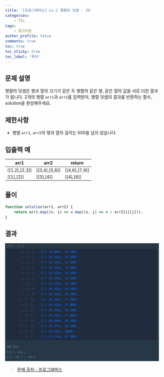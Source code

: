 ```yaml
---
title: '[프로그래머스] Lv.1 행렬의 덧셈 - JS'
categories:
    - TIL
tags:
    - 알고리즘
author_profile: false
comments: true
toc: true
toc_sticky: true
toc_label: '목차'
---
```


## 문제 설명
행렬의 덧셈은 행과 열의 크기가 같은 두 행렬의 같은 행, 같은 열의 값을 서로 더한 결과가 됩니다. 2개의 행렬 `arr1`과 `arr2`를 입력받아, 행렬 덧셈의 결과를 반환하는 함수, solution을 완성해주세요.

## 제한사항
* 행렬 `arr1`, `arr2`의 행과 열의 길이는 500을 넘지 않습니다.

## 입출력 예

| arr1          | arr2          | return        |
|---------------|---------------|---------------|
| [[1,2],[2,3]] | [[3,4],[5,6]] | [[4,6],[7,9]] |
| [[1],[2]]     | [[3],[4]]     | [[4],[6]]     |

## 풀이
```javascript
function solution(arr1, arr2) {
    return arr1.map((v, i) => v.map((x, j) => x + arr2[i][j]));
}
```

## 결과
![result](/assets/images/2023/08-24/algorithm-30-result.png)

>[문제 출처 - 프로그래머스](https://school.programmers.co.kr/learn/courses/30/lessons/12950)